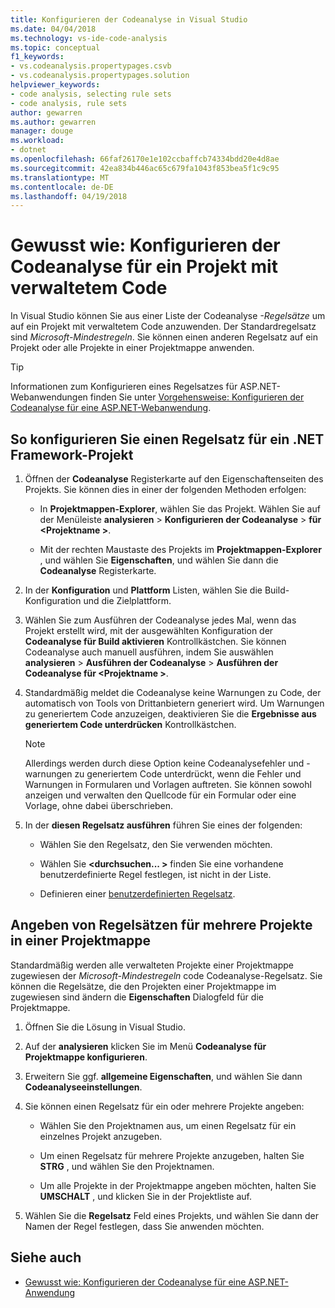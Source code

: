 ```yaml
---
title: Konfigurieren der Codeanalyse in Visual Studio
ms.date: 04/04/2018
ms.technology: vs-ide-code-analysis
ms.topic: conceptual
f1_keywords:
- vs.codeanalysis.propertypages.csvb
- vs.codeanalysis.propertypages.solution
helpviewer_keywords:
- code analysis, selecting rule sets
- code analysis, rule sets
author: gewarren
ms.author: gewarren
manager: douge
ms.workload:
- dotnet
ms.openlocfilehash: 66faf26170e1e102ccbaffcb74334bdd20e4d8ae
ms.sourcegitcommit: 42ea834b446ac65c679fa1043f853bea5f1c9c95
ms.translationtype: MT
ms.contentlocale: de-DE
ms.lasthandoff: 04/19/2018
---
```

# <a name="how-to-configure-code-analysis-for-a-managed-code-project"></a>Gewusst wie: Konfigurieren der Codeanalyse für ein Projekt mit verwaltetem Code

In Visual Studio können Sie aus einer Liste der Codeanalyse *-Regelsätze* um auf ein Projekt mit verwaltetem Code anzuwenden. Der Standardregelsatz sind *Microsoft-Mindestregeln*. Sie können einen anderen Regelsatz auf ein Projekt oder alle Projekte in einer Projektmappe anwenden.

> [!TIP]
> Informationen zum Konfigurieren eines Regelsatzes für ASP.NET-Webanwendungen finden Sie unter [Vorgehensweise: Konfigurieren der Codeanalyse für eine ASP.NET-Webanwendung](../code-quality/how-to-configure-code-analysis-for-an-aspnet-web-application.md).

## <a name="to-configure-a-rule-set-for-a-net-framework-project"></a>So konfigurieren Sie einen Regelsatz für ein .NET Framework-Projekt

1. Öffnen der **Codeanalyse** Registerkarte auf den Eigenschaftenseiten des Projekts. Sie können dies in einer der folgenden Methoden erfolgen:

   - In **Projektmappen-Explorer**, wählen Sie das Projekt. Wählen Sie auf der Menüleiste **analysieren** > **Konfigurieren der Codeanalyse** > **für \<Projektname >**.

   - Mit der rechten Maustaste des Projekts im **Projektmappen-Explorer** , und wählen Sie **Eigenschaften**, und wählen Sie dann die **Codeanalyse** Registerkarte.

1. In der **Konfiguration** und **Plattform** Listen, wählen Sie die Build-Konfiguration und die Zielplattform.

1. Wählen Sie zum Ausführen der Codeanalyse jedes Mal, wenn das Projekt erstellt wird, mit der ausgewählten Konfiguration der **Codeanalyse für Build aktivieren** Kontrollkästchen. Sie können Codeanalyse auch manuell ausführen, indem Sie auswählen **analysieren** > **Ausführen der Codeanalyse** > **Ausführen der Codeanalyse für \<Projektname >**.

1. Standardmäßig meldet die Codeanalyse keine Warnungen zu Code, der automatisch von Tools von Drittanbietern generiert wird. Um Warnungen zu generiertem Code anzuzeigen, deaktivieren Sie die **Ergebnisse aus generiertem Code unterdrücken** Kontrollkästchen.

    > [!NOTE]
    > Allerdings werden durch diese Option keine Codeanalysefehler und -warnungen zu generiertem Code unterdrückt, wenn die Fehler und Warnungen in Formularen und Vorlagen auftreten. Sie können sowohl anzeigen und verwalten den Quellcode für ein Formular oder eine Vorlage, ohne dabei überschrieben.

1. In der **diesen Regelsatz ausführen** führen Sie eines der folgenden:

    - Wählen Sie den Regelsatz, den Sie verwenden möchten.

    - Wählen Sie  **\<durchsuchen... >** finden Sie eine vorhandene benutzerdefinierte Regel festlegen, ist nicht in der Liste.

    - Definieren einer [benutzerdefinierten Regelsatz](../code-quality/how-to-create-a-custom-rule-set.md).

## <a name="specify-rule-sets-for-multiple-projects-in-a-solution"></a>Angeben von Regelsätzen für mehrere Projekte in einer Projektmappe

Standardmäßig werden alle verwalteten Projekte einer Projektmappe zugewiesen der *Microsoft-Mindestregeln* code Codeanalyse-Regelsatz. Sie können die Regelsätze, die den Projekten einer Projektmappe im zugewiesen sind ändern die **Eigenschaften** Dialogfeld für die Projektmappe.

1. Öffnen Sie die Lösung in Visual Studio.

2. Auf der **analysieren** klicken Sie im Menü **Codeanalyse für Projektmappe konfigurieren**.

3. Erweitern Sie ggf. **allgemeine Eigenschaften**, und wählen Sie dann **Codeanalyseeinstellungen**.

4. Sie können einen Regelsatz für ein oder mehrere Projekte angeben:

    - Wählen Sie den Projektnamen aus, um einen Regelsatz für ein einzelnes Projekt anzugeben.

    - Um einen Regelsatz für mehrere Projekte anzugeben, halten Sie **STRG** , und wählen Sie den Projektnamen.

    - Um alle Projekte in der Projektmappe angeben möchten, halten Sie **UMSCHALT** , und klicken Sie in der Projektliste auf.

5. Wählen Sie die **Regelsatz** Feld eines Projekts, und wählen Sie dann der Namen der Regel festlegen, dass Sie anwenden möchten.

## <a name="see-also"></a>Siehe auch

- [Gewusst wie: Konfigurieren der Codeanalyse für eine ASP.NET-Anwendung](../code-quality/how-to-configure-code-analysis-for-an-aspnet-web-application.md)
